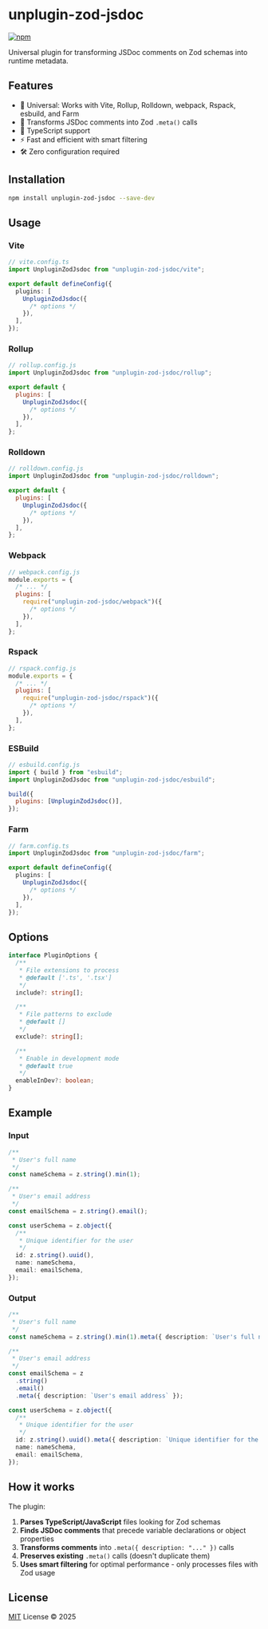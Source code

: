 # unplugin-zod-jsdoc

[![npm](https://img.shields.io/npm/v/unplugin-zod-jsdoc.svg)](https://npmjs.com/package/unplugin-zod-jsdoc)

Universal plugin for transforming JSDoc comments on Zod schemas into runtime metadata.

## Features

- 🔄 Universal: Works with Vite, Rollup, Rolldown, webpack, Rspack, esbuild, and Farm
- 📝 Transforms JSDoc comments into Zod `.meta()` calls
- 🎯 TypeScript support
- ⚡ Fast and efficient with smart filtering
- 🛠 Zero configuration required

## Installation

```bash
npm install unplugin-zod-jsdoc --save-dev
```

## Usage

### Vite

```typescript
// vite.config.ts
import UnpluginZodJsdoc from "unplugin-zod-jsdoc/vite";

export default defineConfig({
  plugins: [
    UnpluginZodJsdoc({
      /* options */
    }),
  ],
});
```

### Rollup

```javascript
// rollup.config.js
import UnpluginZodJsdoc from "unplugin-zod-jsdoc/rollup";

export default {
  plugins: [
    UnpluginZodJsdoc({
      /* options */
    }),
  ],
};
```

### Rolldown

```javascript
// rolldown.config.js
import UnpluginZodJsdoc from "unplugin-zod-jsdoc/rolldown";

export default {
  plugins: [
    UnpluginZodJsdoc({
      /* options */
    }),
  ],
};
```

### Webpack

```javascript
// webpack.config.js
module.exports = {
  /* ... */
  plugins: [
    require("unplugin-zod-jsdoc/webpack")({
      /* options */
    }),
  ],
};
```

### Rspack

```javascript
// rspack.config.js
module.exports = {
  /* ... */
  plugins: [
    require("unplugin-zod-jsdoc/rspack")({
      /* options */
    }),
  ],
};
```

### ESBuild

```javascript
// esbuild.config.js
import { build } from "esbuild";
import UnpluginZodJsdoc from "unplugin-zod-jsdoc/esbuild";

build({
  plugins: [UnpluginZodJsdoc()],
});
```

### Farm

```typescript
// farm.config.ts
import UnpluginZodJsdoc from "unplugin-zod-jsdoc/farm";

export default defineConfig({
  plugins: [
    UnpluginZodJsdoc({
      /* options */
    }),
  ],
});
```

## Options

```typescript
interface PluginOptions {
  /**
   * File extensions to process
   * @default ['.ts', '.tsx']
   */
  include?: string[];

  /**
   * File patterns to exclude
   * @default []
   */
  exclude?: string[];

  /**
   * Enable in development mode
   * @default true
   */
  enableInDev?: boolean;
}
```

## Example

### Input

```typescript
/**
 * User's full name
 */
const nameSchema = z.string().min(1);

/**
 * User's email address
 */
const emailSchema = z.string().email();

const userSchema = z.object({
  /**
   * Unique identifier for the user
   */
  id: z.string().uuid(),
  name: nameSchema,
  email: emailSchema,
});
```

### Output

```typescript
/**
 * User's full name
 */
const nameSchema = z.string().min(1).meta({ description: `User's full name` });

/**
 * User's email address
 */
const emailSchema = z
  .string()
  .email()
  .meta({ description: `User's email address` });

const userSchema = z.object({
  /**
   * Unique identifier for the user
   */
  id: z.string().uuid().meta({ description: `Unique identifier for the user` }),
  name: nameSchema,
  email: emailSchema,
});
```

## How it works

The plugin:

1. **Parses TypeScript/JavaScript** files looking for Zod schemas
2. **Finds JSDoc comments** that precede variable declarations or object properties
3. **Transforms comments** into `.meta({ description: "..." })` calls
4. **Preserves existing** `.meta()` calls (doesn't duplicate them)
5. **Uses smart filtering** for optimal performance - only processes files with Zod usage

## License

[MIT](./LICENSE.md) License © 2025
